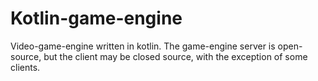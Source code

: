# Kotlin-game-engine
Video-game-engine written in kotlin.  The game-engine server is open-source, but the client may be closed source, with the exception of some clients.  
